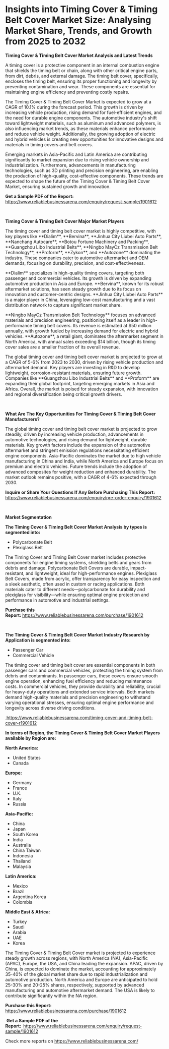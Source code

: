 <p><h1>Insights into Timing Cover & Timing Belt Cover Market Size: Analysing Market Share, Trends, and Growth from 2025 to 2032</h1></p><p><strong>Timing Cover & Timing Belt Cover Market Analysis and Latest Trends</strong></p>
<p><p>A timing cover is a protective component in an internal combustion engine that shields the timing belt or chain, along with other critical engine parts, from dirt, debris, and external damage. The timing belt cover, specifically, encloses the timing belt, ensuring its proper functioning and longevity by preventing contamination and wear. These components are essential for maintaining engine efficiency and preventing costly repairs.</p><p>The Timing Cover & Timing Belt Cover Market is expected to grow at a CAGR of 10.1% during the forecast period. This growth is driven by increasing vehicle production, rising demand for fuel-efficient engines, and the need for durable engine components. The automotive industry's shift toward lightweight materials, such as aluminum and advanced polymers, is also influencing market trends, as these materials enhance performance and reduce vehicle weight. Additionally, the growing adoption of electric and hybrid vehicles is creating new opportunities for innovative designs and materials in timing covers and belt covers.</p><p>Emerging markets in Asia-Pacific and Latin America are contributing significantly to market expansion due to rising vehicle ownership and industrialization. Furthermore, advancements in manufacturing technologies, such as 3D printing and precision engineering, are enabling the production of high-quality, cost-effective components. These trends are expected to shape the future of the Timing Cover & Timing Belt Cover Market, ensuring sustained growth and innovation.</p></p>
<p><strong>Get a Sample PDF of the Report:&nbsp;</strong> <a href="https://www.reliablebusinessarena.com/enquiry/request-sample/1901612?utm_campaign=2031&utm_medium=2&utm_source=Github&utm_content=ia&utm_term=24012025&utm_id=timing-cover-timing-belt-cover">https://www.reliablebusinessarena.com/enquiry/request-sample/1901612</a></p>
<p>&nbsp;</p>
<p><strong>Timing Cover & Timing Belt Cover Major Market Players</strong></p>
<p><p>The timing cover and timing belt cover market is highly competitive, with key players like **Dialim**, **Bervina**, **Jinhua City Liubei Auto Parts**, **Nanchang Autocare**, **Botou Fortune Machinery and Packing**, **Guangzhou Libo Industrial Belts**, **Ningbo MayCz Transmission Belt Technology**, **Proform**, **Zykon**, and **Autozone** dominating the industry. These companies cater to automotive aftermarket and OEM demands, focusing on durability, precision, and cost-effectiveness.</p><p>**Dialim** specializes in high-quality timing covers, targeting both passenger and commercial vehicles. Its growth is driven by expanding automotive production in Asia and Europe. **Bervina**, known for its robust aftermarket solutions, has seen steady growth due to its focus on innovation and customer-centric designs. **Jinhua City Liubei Auto Parts** is a major player in China, leveraging low-cost manufacturing and a vast distribution network to capture significant market share.</p><p>**Ningbo MayCz Transmission Belt Technology** focuses on advanced materials and precision engineering, positioning itself as a leader in high-performance timing belt covers. Its revenue is estimated at $50 million annually, with growth fueled by increasing demand for electric and hybrid vehicles. **Autozone**, a retail giant, dominates the aftermarket segment in North America, with annual sales exceeding $14 billion, though its timing cover sales are a smaller fraction of its overall revenue.</p><p>The global timing cover and timing belt cover market is projected to grow at a CAGR of 5-6% from 2023 to 2030, driven by rising vehicle production and aftermarket demand. Key players are investing in R&D to develop lightweight, corrosion-resistant materials, ensuring future growth. Companies like **Guangzhou Libo Industrial Belts** and **Proform** are expanding their global footprint, targeting emerging markets in Asia and Africa. Overall, the market is poised for steady expansion, with innovation and regional diversification being critical growth drivers.</p></p>
<p>&nbsp;</p>
<p><strong>What Are The Key Opportunities For Timing Cover & Timing Belt Cover Manufacturers?</strong></p>
<p><p>The global timing cover and timing belt cover market is projected to grow steadily, driven by increasing vehicle production, advancements in automotive technologies, and rising demand for lightweight, durable materials. Key growth factors include the expansion of the automotive aftermarket and stringent emission regulations necessitating efficient engine components. Asia-Pacific dominates the market due to high vehicle manufacturing in China and India, while North America and Europe focus on premium and electric vehicles. Future trends include the adoption of advanced composites for weight reduction and enhanced durability. The market outlook remains positive, with a CAGR of 4-6% expected through 2030.</p></p>
<p><strong>Inquire or Share Your Questions If Any Before Purchasing This Report:</strong> <a href="https://www.reliablebusinessarena.com/enquiry/pre-order-enquiry/1901612?utm_campaign=2031&utm_medium=2&utm_source=Github&utm_content=ia&utm_term=24012025&utm_id=timing-cover-timing-belt-cover">https://www.reliablebusinessarena.com/enquiry/pre-order-enquiry/1901612</a></p>
<p>&nbsp;</p>
<p><strong>Market Segmentation</strong></p>
<p><strong>The Timing Cover & Timing Belt Cover Market Analysis by types is segmented into:</strong></p>
<p><ul><li>Polycarbonate Belt</li><li>Plexiglass Belt</li></ul></p>
<p><p>The Timing Cover and Timing Belt Cover market includes protective components for engine timing systems, shielding belts and gears from debris and damage. Polycarbonate Belt Covers are durable, impact-resistant, and lightweight, ideal for high-performance engines. Plexiglass Belt Covers, made from acrylic, offer transparency for easy inspection and a sleek aesthetic, often used in custom or racing applications. Both materials cater to different needs—polycarbonate for durability and plexiglass for visibility—while ensuring optimal engine protection and performance in automotive and industrial settings.</p></p>
<p><strong>Purchase this Report:&nbsp;</strong><a href="https://www.reliablebusinessarena.com/purchase/1901612?utm_campaign=2031&utm_medium=2&utm_source=Github&utm_content=ia&utm_term=24012025&utm_id=timing-cover-timing-belt-cover">https://www.reliablebusinessarena.com/purchase/1901612</a></p>
<p>&nbsp;</p>
<p><strong>The Timing Cover & Timing Belt Cover Market Industry Research by Application is segmented into:</strong></p>
<p><ul><li>Passenger Car</li><li>Commercial Vehicle</li></ul></p>
<p><p>The timing cover and timing belt cover are essential components in both passenger cars and commercial vehicles, protecting the timing system from debris and contaminants. In passenger cars, these covers ensure smooth engine operation, enhancing fuel efficiency and reducing maintenance costs. In commercial vehicles, they provide durability and reliability, crucial for heavy-duty operations and extended service intervals. Both markets demand high-quality materials and precision engineering to withstand varying operational stresses, ensuring optimal engine performance and longevity across diverse driving conditions.</p></p>
<p><a href="https://www.reliablebusinessarena.com/timing-cover-and-timing-belt-cover-r1901612?utm_campaign=2031&utm_medium=2&utm_source=Github&utm_content=ia&utm_term=24012025&utm_id=timing-cover-timing-belt-cover">&nbsp;https://www.reliablebusinessarena.com/timing-cover-and-timing-belt-cover-r1901612</a></p>
<p><strong>In terms of Region, the Timing Cover & Timing Belt Cover Market Players available by Region are:</strong></p>
<p>
    <p> <strong> North America: </strong>
        <ul>
            <li>United States</li>
            <li>Canada</li>
        </ul>
        </p> 
    <p> <strong> Europe: </strong>
        <ul>
            <li>Germany</li>
            <li>France</li>
            <li>U.K.</li>
            <li>Italy</li>
            <li>Russia</li>
        </ul>
        </p> 
    <p> <strong> Asia-Pacific: </strong>
        <ul>
            <li>China</li>
            <li>Japan</li>
            <li>South Korea</li>
            <li>India</li>
            <li>Australia</li>
            <li>China Taiwan</li>
            <li>Indonesia</li>
            <li>Thailand</li>
            <li>Malaysia</li>
        </ul>
        </p> 
    <p> <strong> Latin America: </strong>
        <ul>
            <li>Mexico</li>
            <li>Brazil</li>
            <li>Argentina Korea</li>
            <li>Colombia</li>
        </ul>
        </p> 
    <p> <strong> Middle East & Africa: </strong>
        <ul>
            <li>Turkey</li>
            <li>Saudi</li>
            <li>Arabia</li>
            <li>UAE</li>
            <li>Korea</li>
        </ul>
    </p>
    </p>
<p><p>The Timing Cover & Timing Belt Cover market is projected to experience steady growth across regions, with North America (NA), Asia-Pacific (APAC), Europe, the USA, and China leading the expansion. APAC, driven by China, is expected to dominate the market, accounting for approximately 35-40% of the global market share due to rapid industrialization and automotive production. North America and Europe are anticipated to hold 25-30% and 20-25% shares, respectively, supported by advanced manufacturing and automotive aftermarket demand. The USA is likely to contribute significantly within the NA region.</p></p>
<p><strong>Purchase this Report: </strong><a href="https://www.reliablebusinessarena.com/purchase/1901612?utm_campaign=2031&utm_medium=2&utm_source=Github&utm_content=ia&utm_term=24012025&utm_id=timing-cover-timing-belt-cover">https://www.reliablebusinessarena.com/purchase/1901612</a></p>
<p>&nbsp;<strong>Get a Sample PDF of the Report:&nbsp;&nbsp;</strong><a href="https://www.reliablebusinessarena.com/enquiry/request-sample/1901612?utm_campaign=2031&utm_medium=2&utm_source=Github&utm_content=ia&utm_term=24012025&utm_id=timing-cover-timing-belt-cover">https://www.reliablebusinessarena.com/enquiry/request-sample/1901612</a></p>
<p><strong></strong></p>
<p>Check more reports on <a href="https://www.reliablebusinessarena.com/?utm_campaign=2031&utm_medium=2&utm_source=Github&utm_content=ia&utm_term=24012025&utm_id=timing-cover-timing-belt-cover">https://www.reliablebusinessarena.com/</a></p>